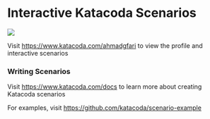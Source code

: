 # Interactive Katacoda Scenarios

[![](http://shields.katacoda.com/katacoda/ahmadgfari/count.svg)](https://www.katacoda.com/ahmadgfari "Get your profile on Katacoda.com")

Visit https://www.katacoda.com/ahmadgfari to view the profile and interactive scenarios

### Writing Scenarios
Visit https://www.katacoda.com/docs to learn more about creating Katacoda scenarios

For examples, visit https://github.com/katacoda/scenario-example
